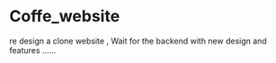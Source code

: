 # Coffe_website
re design a clone website , Wait for the backend with new design and features ......
